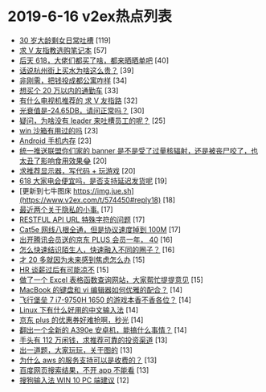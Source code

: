 # 2019-6-16 v2ex热点列表

+ [30 岁大龄剩女日常吐槽](https://www.v2ex.com/t/574429#reply119) [119]
+ [求 V 友指教选购笔记本](https://www.v2ex.com/t/574368#reply57) [57]
+ [后天 618，大佬们都买了啥，都来晒晒单吧](https://www.v2ex.com/t/574375#reply40) [40]
+ [话说杭州街上买水为啥这么贵？](https://www.v2ex.com/t/574493#reply39) [39]
+ [非刚需，把钱投成都公寓咋样](https://www.v2ex.com/t/574383#reply34) [34]
+ [想买个 20 万以内的通勤车](https://www.v2ex.com/t/574425#reply33) [33]
+ [有什么电视机推荐的 求 V 友指路](https://www.v2ex.com/t/574360#reply32) [32]
+ [光衰值是-24.65DB，请问正常吗？](https://www.v2ex.com/t/574455#reply30) [30]
+ [疑问，为啥没有 leader 来吐槽员工的呢？](https://www.v2ex.com/t/574444#reply25) [25]
+ [win 沙箱有用过的吗](https://www.v2ex.com/t/574376#reply23) [23]
+ [Android 手机内存](https://www.v2ex.com/t/574393#reply23) [23]
+ [统一推送联盟你们家的 banner 是不是受了过量核辐射，还是被丧尸咬了，也太丑了影响食用效果😂](https://www.v2ex.com/t/574366#reply20) [20]
+ [求推荐显示器，写代码 + 玩游戏](https://www.v2ex.com/t/574458#reply20) [20]
+ [618 大家电会便宜吗，是否支持延迟发货呢](https://www.v2ex.com/t/574421#reply19) [19]
+ [更新到七牛图床 https://img.jue.sh](https://www.v2ex.com/t/574450#reply18) [18]
+ [最近两个关于隐私的小事.](https://www.v2ex.com/t/574479#reply17) [17]
+ [RESTFUL API URL 特殊字符的问题](https://www.v2ex.com/t/574385#reply17) [17]
+ [Cat5e 网线八根全通，但是协议速度掉到 100M](https://www.v2ex.com/t/574445#reply17) [17]
+ [出开腾讯会员送的京东 PLUS 会员一年， 40](https://www.v2ex.com/t/574410#reply16) [16]
+ [怎么快速结识陌生人，快速融入不同的圈子？](https://www.v2ex.com/t/574420#reply16) [16]
+ [才 20 多就因为未来感到焦虑怎么办](https://www.v2ex.com/t/574509#reply15) [15]
+ [HR 谈薪过后有可能凉不](https://www.v2ex.com/t/574369#reply15) [15]
+ [做了一个 Excel 表格函数查询网站，大家帮忙提提意见](https://www.v2ex.com/t/574453#reply15) [15]
+ [MacBook 的键盘和 vi 编辑器如何优雅的配合？](https://www.v2ex.com/t/574468#reply14) [14]
+ [飞行堡垒 7 i7-9750H 1650 的游戏本香不香各位？](https://www.v2ex.com/t/574395#reply14) [14]
+ [Linux 下有什么好用的中文输入法](https://www.v2ex.com/t/574448#reply14) [14]
+ [京东 plus 的优惠券好难抢啊，秒光](https://www.v2ex.com/t/574459#reply14) [14]
+ [翻出一个全新的 A390e 安卓机，能搞什么事情？](https://www.v2ex.com/t/574463#reply14) [14]
+ [手头有 112 万闲钱，求推荐可靠的投资渠道](https://www.v2ex.com/t/574529#reply13) [13]
+ [出一道题，大家玩玩，关于图的](https://www.v2ex.com/t/574428#reply13) [13]
+ [为什么 aws 的服务支持可以是收费的？](https://www.v2ex.com/t/574435#reply13) [13]
+ [百度网页搜索结果，不开 app 不能看](https://www.v2ex.com/t/574452#reply13) [13]
+ [搜狗输入法 WIN 10 PC 端建议](https://www.v2ex.com/t/574520#reply12) [12]
